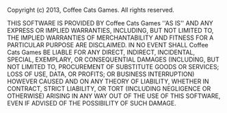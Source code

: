 Copyright (c) 2013, Coffee Cats Games. All rights reserved.

THIS SOFTWARE IS PROVIDED BY Coffee Cats Games ''AS IS'' AND ANY EXPRESS OR IMPLIED WARRANTIES, INCLUDING, BUT NOT LIMITED TO, THE IMPLIED WARRANTIES OF MERCHANTABILITY AND FITNESS FOR A PARTICULAR PURPOSE ARE DISCLAIMED. IN NO EVENT SHALL Coffee Cats Games BE LIABLE FOR ANY DIRECT, INDIRECT, INCIDENTAL, SPECIAL, EXEMPLARY, OR CONSEQUENTIAL DAMAGES (INCLUDING, BUT NOT LIMITED TO, PROCUREMENT OF SUBSTITUTE GOODS OR SERVICES; LOSS OF USE, DATA, OR PROFITS; OR BUSINESS INTERRUPTION) HOWEVER CAUSED AND ON ANY THEORY OF LIABILITY, WHETHER IN CONTRACT, STRICT LIABILITY, OR TORT (INCLUDING NEGLIGENCE OR OTHERWISE) ARISING IN ANY WAY OUT OF THE USE OF THIS SOFTWARE, EVEN IF ADVISED OF THE POSSIBILITY OF SUCH DAMAGE.
